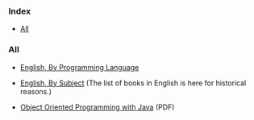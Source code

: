 ### Index

* [All](#all)


### All

* [English, By Programming Language](free-programming-books-langs.md)
* [English, By Subject](free-programming-books-subjects.md)
  (The list of books in English is here for historical reasons.)

* [Object Oriented Programming with Java](https://dl09.zlibcdn.com/dtoken/510f8c0523b51fbfdf9d40c917cea821/OBJECT%20ORIENTED%20PROGRAMMING%20WITH%20JAVA%20%28M.%20T.%20SOMASHEKARA%2C%20D.%20S.%20GURU%2C%20K.%20S.%20MANJUNATHA%29%20%28z-lib.org%29.pdf) (PDF)

